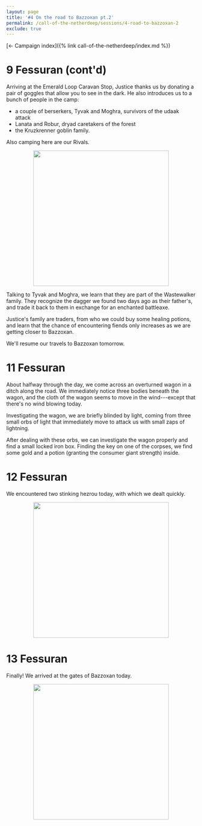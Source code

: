 ```yaml
---
layout: page
title: '#4 On the road to Bazzoxan pt.2'
permalink: /call-of-the-netherdeep/sessions/4-road-to-bazzoxan-2
exclude: true
---
```


[&larr; Campaign index]({% link call-of-the-netherdeep/index.md %})

# 9 Fessuran (cont'd)

Arriving at the Emerald Loop Caravan Stop, Justice thanks us by donating a pair of goggles that allow you to see in the
dark.
He also introduces us to a bunch of people in the camp:

- a couple of berserkers, Tyvak and Moghra, survivors of the udaak attack
- Lanata and Robur, dryad caretakers of the forest
- the Kruzkrenner goblin family.

Also camping here are our Rivals.

<p style="text-align: center">
<img height="360" src="https://5e.tools/img/adventure/CRCotN/024-map-2.2-Emerald-Loop-Caravan-Stop-player.webp"/>
</p>

Talking to Tyvak and Moghra, we learn that they are part of the Wastewalker family.
They recognize the dagger we found two days ago as their father's, and trade it back to them in exchange for an
enchanted battleaxe.

Justice's family are traders, from who we could buy some healing potions, and learn that the chance of encountering
fiends only increases as we are getting closer to Bazzoxan.

We'll resume our travels to Bazzoxan tomorrow.

# 11 Fessuran

About halfway through the day, we come across an overturned wagon in a ditch along the road.
We immediately notice three bodies beneath the wagon, and the cloth of the wagon seems to move in the wind---except that
there's no wind blowing today.

Investigating the wagon, we are briefly blinded by light, coming from three small orbs of light that immediately move to
attack us with small zaps of lightning.

After dealing with these orbs, we can investigate the wagon properly and find a small locked iron box.
Finding the key on one of the corpses, we find some gold and a potion (granting the consumer giant strength) inside.

# 12 Fessuran

We encountered two stinking hezrou today, with which we dealt quickly.

<p style="text-align: center">
<img height="360" src="https://www.dndbeyond.com/avatars/thumbnails/30781/620/1000/1000/638061931586077246.png"/>
</p>

# 13 Fessuran

Finally!
We arrived at the gates of Bazzoxan today.

<p style="text-align: center">
<img height="360" src="https://5e.tools/img/adventure/CRCotN/028-03-003.bazzoxan-scene.webp"/>
</p>
